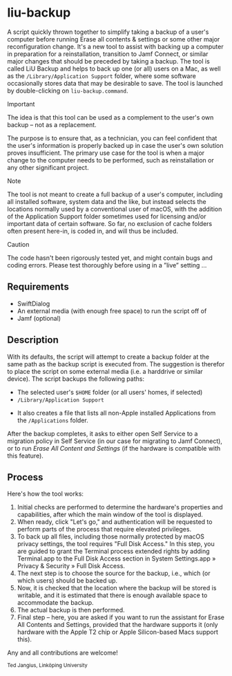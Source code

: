 # liu-backup

A script quickly thrown together to simplify taking a backup of a user's computer before running Erase all contents & settings or some other major reconfiguration change.
It's a new tool to assist with backing up a computer in preparation for a reinstallation, transition to Jamf Connect, or similar major changes that should be preceded by taking a backup. The tool is called LiU Backup and helps to back up one (or all) users on a Mac, as well as the `/Library/Application Support` folder, where some software occasionally stores data that may be desirable to save. The tool is launched by double-clicking on `liu-backup.command`.

> [!IMPORTANT]
> The idea is that this tool can be used as a complement to the user's own backup – not as a replacement.
> 
> The purpose is to ensure that, as a technician, you can feel confident that the user's information is properly backed up in case the user's own solution proves insufficient. The primary use case for the tool is when a major change to the computer needs to be performed, such as reinstallation or any other significant project.

> [!NOTE]
> The tool is not meant to create a full backup of a user's computer, including all installed software, system data and the like, but instead selects the locations normally used by a conventional user of macOS, with the addition of the Application Support folder sometimes used for licensing and/or important data of certain software. So far, no exclusion of cache folders often present here-in, is coded in, and will thus be included.

> [!CAUTION]
> The code hasn't been rigorously tested yet, and might contain bugs and coding errors. Please test thoroughly before using in a ”live” setting …

## Requirements
- SwiftDialog
- An external media (with enough free space) to run the script off of
- Jamf (optional)

## Description
With its defaults, the script will attempt to create a backup folder at the same path as the backup script is executed from. The suggestion is therefor to place the script on some external media (i.e. a harddrive or similar device).
The script backups the following paths:
- The selected user's `$HOME` folder (or all users' homes, if selected)
- `/Library/Application Support`

* It also creates a file that lists all non-Apple installed Applications from the `/Applications` folder.

After the backup completes, it asks to either open Self Service to a migration policy in Self Service (in our case for migrating to Jamf Connect), or to run _Erase All Content and Settings_ (if the hardware is compatible with this feature).

## Process

Here's how the tool works:
1. Initial checks are performed to determine the hardware's properties and capabilities, after which the main window of the tool is displayed.
2. When ready, click "Let's go," and authentication will be requested to perform parts of the process that require elevated privileges.
3. To back up all files, including those normally protected by macOS privacy settings, the tool requires "Full Disk Access." In this step, you are guided to grant the Terminal process extended rights by adding Terminal.app to the Full Disk Access section in System Settings.app » Privacy & Security » Full Disk Access.
4. The next step is to choose the source for the backup, i.e., which (or which users) should be backed up.
5. Now, it is checked that the location where the backup will be stored is writable, and it is estimated that there is enough available space to accommodate the backup.
6. The actual backup is then performed.
7. Final step – here, you are asked if you want to run the assistant for Erase All Contents and Settings, provided that the hardware supports it (only hardware with the Apple T2 chip or Apple Silicon-based Macs support this).

Any and all contributions are welcome!

<sub>Ted Jangius, Linköping University</sub>
